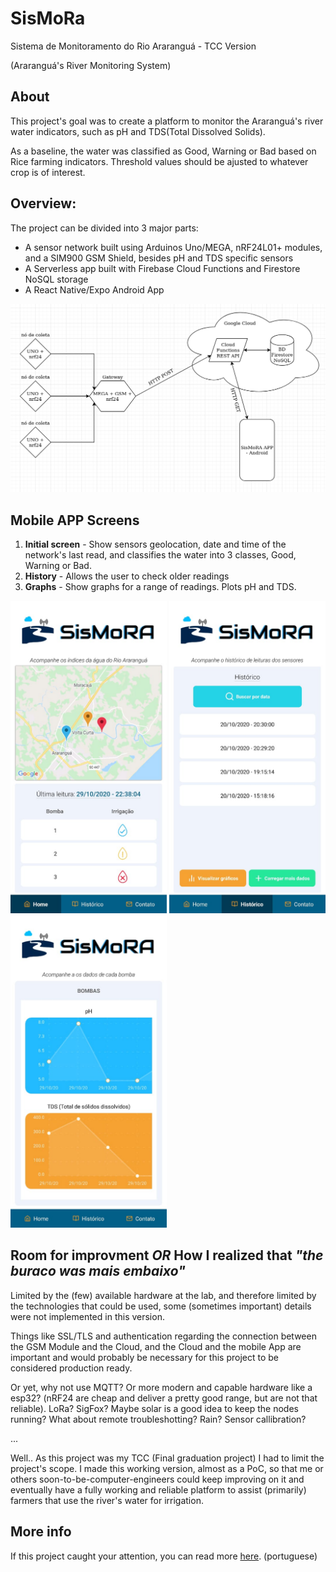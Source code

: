 # SisMoRa
Sistema de Monitoramento do Rio Araranguá - TCC Version

(Araranguá's River Monitoring System)

## About
This project's goal was to create a platform to monitor the Araranguá's river water indicators, such as pH and TDS(Total Dissolved Solids).

As a baseline, the water was classified as Good, Warning or Bad based on Rice farming indicators. Threshold values should be ajusted to whatever crop is of interest.
## Overview:

The project can be divided into 3 major parts:
- A sensor network built using Arduinos Uno/MEGA, nRF24L01+ modules, and a SIM900 GSM Shield, besides pH and TDS specific sensors
- A Serverless app built with Firebase Cloud Functions and Firestore NoSQL storage
- A React Native/Expo Android App

<img src="/imgs/visao_geral.png" width="640">

## Mobile APP Screens
1.  **Initial screen** - Show sensors geolocation, date and time of the network's last read, and classifies the water into 3 classes, Good, Warning or Bad.
2.  **History** - Allows the user to check older readings
3.  **Graphs** - Show graphs for a range of readings. Plots pH and TDS.

<p float="left">
<img src="/imgs/inicial.jpeg" width="250">
<img src="/imgs/historico.jpeg" width="250">
<img src="/imgs/graficos.jpeg" width="250">
</p>

## Room for improvment _OR_ How I realized that _"the buraco was mais embaixo"_
Limited by the (few) available hardware at the lab, and therefore limited by the technologies that could be used, some (sometimes important) details were not
implemented in this version. 

Things like SSL/TLS and authentication regarding the connection between the GSM Module and the Cloud, and the Cloud and the mobile App are important and would
probably be necessary for this project to be considered production ready.

Or yet, why not use MQTT? Or more modern and capable hardware like a esp32? (nRF24 are cheap and deliver a pretty good range, but are not that reliable). LoRa?
SigFox? Maybe solar is a good idea to keep the nodes running? What about remote troubleshotting? Rain? Sensor callibration?

...

Well..
As this project was my TCC (Final graduation project) I had to limit the project's scope. I made this working version, almost as a PoC, so that me or others
soon-to-be-computer-engineers could keep improving on it and eventually have a fully working and reliable platform to assist (primarily) farmers that
use the river's water for irrigation.

## More info

If this project caught your attention, you can read more [here](TCC_RauanPires.pdf). (portuguese)
